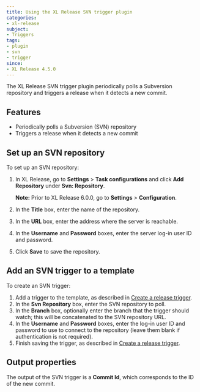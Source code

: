```yaml
---
title: Using the XL Release SVN trigger plugin
categories:
- xl-release
subject:
- Triggers
tags:
- plugin
- svn
- trigger
since:
- XL Release 4.5.0
---
```


The XL Release SVN trigger plugin periodically polls a Subversion repository and triggers a release when it detects a new commit.

## Features

* Periodically polls a Subversion (SVN) repository
* Triggers a release when it detects a new commit

## Set up an SVN repository

To set up an SVN repository:

1. In XL Release, go to **Settings** > **Task configurations** and click **Add Repository** under **Svn: Repository**.

    **Note:** Prior to XL Release 6.0.0, go to **Settings** > **Configuration**.

2. In the **Title** box, enter the name of the repository.
3. In the **URL** box, enter the address where the server is reachable.
4. In the **Username** and **Password** boxes, enter the server log-in user ID and password.
5. Click **Save** to save the repository.

## Add an SVN trigger to a template

To create an SVN trigger:

1. Add a trigger to the template, as described in [Create a release trigger](/xl-release/how-to/create-a-release-trigger.html).
2. In the **Svn Repository** box, enter the SVN repository to poll.
3. In the **Branch** box, optionally enter the branch that the trigger should watch; this will be concatenated to the SVN repository URL.
4. In the **Username** and **Password** boxes, enter the log-in user ID and password to use to connect to the repository (leave them blank if authentication is not required).
5. Finish saving the trigger, as described in [Create a release trigger](/xl-release/how-to/create-a-release-trigger.html).

## Output properties

The output of the SVN trigger is a **Commit Id**, which corresponds to the ID of the new commit.
